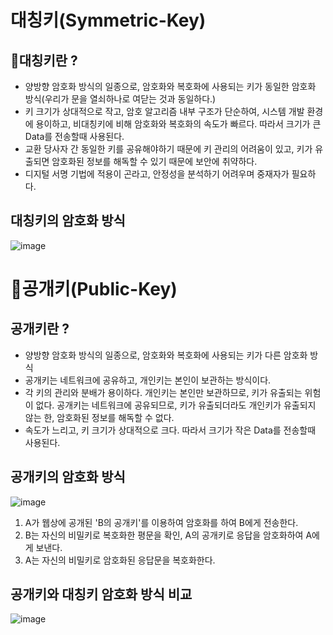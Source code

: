 # 대칭키(Symmetric-Key)

## 📌대칭키란 ? 

- 양방향 암호화 방식의 일종으로, 암호화와 복호화에 사용되는 키가 동일한 암호화 방식(우리가 문을 열쇠하나로 여닫는 것과 동일하다.)
- 키 크기가 상대적으로 작고, 암호 알고리즘 내부 구조가 단순하여, 시스템 개발 환경에 용이하고, 비대칭키에 비해 암호화와 복호화의 속도가 빠르다. 따라서 크기가 큰 Data를 전송할때 사용된다.
- 교환 당사자 간 동일한 키를 공유해야하기 때문에 키 관리의 어려움이 있고, 키가 유출되면 암호화된 정보를 해독할 수 있기 때문에 보안에 취약하다.
- 디지털 서명 기법에 적용이 곤라고, 안정성을 분석하기 어려우며 중재자가 필요하다.


## 대칭키의 암호화 방식

![image](https://img1.daumcdn.net/thumb/R1280x0/?scode=mtistory2&fname=https%3A%2F%2Fblog.kakaocdn.net%2Fdn%2Fdd4UHB%2FbtraVqhyda9%2FKoiw2rKp2yVdJWiLBthiDk%2Fimg.png)


# 📌공개키(Public-Key)

## 공개키란 ?


- 양방향 암호화 방식의 일종으로, 암호화와 복호화에 사용되는 키가 다른 암호화 방식
- 공개키는 네트워크에 공유하고, 개인키는 본인이 보관하는 방식이다.
- 각 키의 관리와 분배가 용이하다. 개인키는 본인만 보관하므로, 키가 유출되는 위험이 없다. 공개키는 네트워크에 공유되므로, 키가 유출되더라도 개인키가 유출되지 않는 한, 암호화된 정보를 해독할 수 없다.
- 속도가 느리고, 키 크기가 상대적으로 크다. 따라서 크기가 작은 Data를 전송할때 사용된다.

## 공개키의 암호화 방식


![image](https://img1.daumcdn.net/thumb/R1280x0/?scode=mtistory2&fname=https%3A%2F%2Fblog.kakaocdn.net%2Fdn%2FPQpX1%2FbtraSZq1AR9%2FRCKdYGJtoi8i9FkH0pkeek%2Fimg.png)

1. A가 웹상에 공개된 'B의 공개키'를 이용하여 암호화를 하여 B에게 전송한다.
2. B는 자신의 비밀키로 복호화한 평문을 확인, A의 공개키로 응답을 암호화하여 A에게 보낸다.
3. A는 자신의 비밀키로 암호화된 응답문을 복호화한다.

## 공개키와 대칭키 암호화 방식 비교

![image](https://t1.daumcdn.net/cfile/blog/27276A4B5503A14B2B?original)
